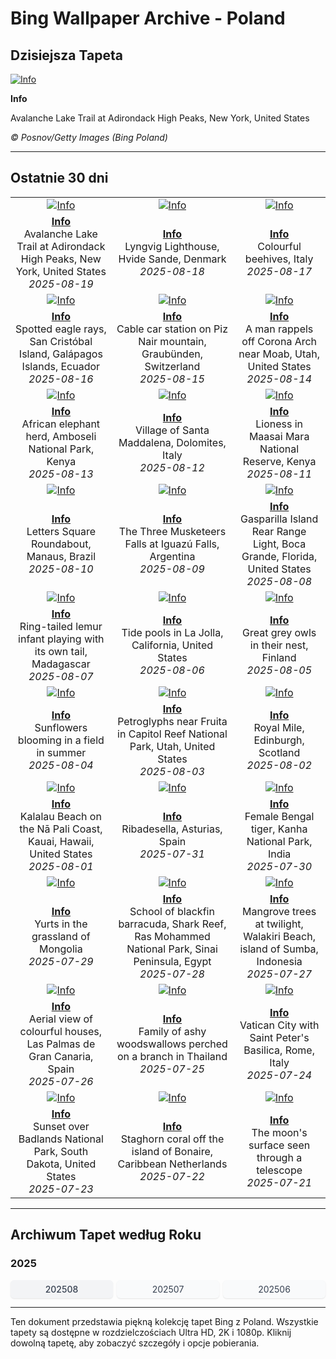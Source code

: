 # Bing Wallpaper Archive - Poland

## Dzisiejsza Tapeta

[![Info](https://www.bing.com/th?id=OHR.AvalancheLake_ROW5439773268_UHD.jpg&pid=hp&w=2560)](https://bing.codexun.com/pl/detail/20250819)

**Info**

Avalanche Lake Trail at Adirondack High Peaks, New York, United States

*© Posnov/Getty Images (Bing Poland)*

---

## Ostatnie 30 dni

| | | |
|:---:|:---:|:---:|
| [![Info](https://www.bing.com/th?id=OHR.AvalancheLake_ROW5439773268_UHD.jpg&pid=hp&w=2560)](https://bing.codexun.com/pl/detail/20250819) | [![Info](https://www.bing.com/th?id=OHR.LyngvigLighthouse_ROW5324860565_UHD.jpg&pid=hp&w=2560)](https://bing.codexun.com/pl/detail/20250818) | [![Info](https://www.bing.com/th?id=OHR.ColorfulBeehives_ROW5187644040_UHD.jpg&pid=hp&w=2560)](https://bing.codexun.com/pl/detail/20250817) | 
| **[Info](https://bing.codexun.com/pl/detail/20250819)**<br>Avalanche Lake Trail at Adirondack High Peaks, New York, United States<br>*2025-08-19* | **[Info](https://bing.codexun.com/pl/detail/20250818)**<br>Lyngvig Lighthouse, Hvide Sande, Denmark<br>*2025-08-18* | **[Info](https://bing.codexun.com/pl/detail/20250817)**<br>Colourful beehives, Italy<br>*2025-08-17* | 
| [![Info](https://www.bing.com/th?id=OHR.SpottedEagleRay_ROW5085410852_UHD.jpg&pid=hp&w=2560)](https://bing.codexun.com/pl/detail/20250816) | [![Info](https://www.bing.com/th?id=OHR.PizNairPeak_ROW4951213904_UHD.jpg&pid=hp&w=2560)](https://bing.codexun.com/pl/detail/20250815) | [![Info](https://www.bing.com/th?id=OHR.CoronaArch_ROW4754489590_UHD.jpg&pid=hp&w=2560)](https://bing.codexun.com/pl/detail/20250814) | 
| **[Info](https://bing.codexun.com/pl/detail/20250816)**<br>Spotted eagle rays, San Cristóbal Island, Galápagos Islands, Ecuador<br>*2025-08-16* | **[Info](https://bing.codexun.com/pl/detail/20250815)**<br>Cable car station on Piz Nair mountain, Graubünden, Switzerland<br>*2025-08-15* | **[Info](https://bing.codexun.com/pl/detail/20250814)**<br>A man rappels off Corona Arch near Moab, Utah, United States<br>*2025-08-14* | 
| [![Info](https://www.bing.com/th?id=OHR.KenyaElephants_ROW4632844635_UHD.jpg&pid=hp&w=2560)](https://bing.codexun.com/pl/detail/20250813) | [![Info](https://www.bing.com/th?id=OHR.SantaMaddalena_ROW4509037757_UHD.jpg&pid=hp&w=2560)](https://bing.codexun.com/pl/detail/20250812) | [![Info](https://www.bing.com/th?id=OHR.LionessKenya_ROW4235545619_UHD.jpg&pid=hp&w=2560)](https://bing.codexun.com/pl/detail/20250811) | 
| **[Info](https://bing.codexun.com/pl/detail/20250813)**<br>African elephant herd, Amboseli National Park, Kenya<br>*2025-08-13* | **[Info](https://bing.codexun.com/pl/detail/20250812)**<br>Village of Santa Maddalena, Dolomites, Italy<br>*2025-08-12* | **[Info](https://bing.codexun.com/pl/detail/20250811)**<br>Lioness in Maasai Mara National Reserve, Kenya<br>*2025-08-11* | 
| [![Info](https://www.bing.com/th?id=OHR.RotatoriaLetras_ROW3601160329_UHD.jpg&pid=hp&w=2560)](https://bing.codexun.com/pl/detail/20250810) | [![Info](https://www.bing.com/th?id=OHR.IguazuArgentina_ROW3437451352_UHD.jpg&pid=hp&w=2560)](https://bing.codexun.com/pl/detail/20250809) | [![Info](https://www.bing.com/th?id=OHR.GasparillaLight_ROW6062509878_UHD.jpg&pid=hp&w=2560)](https://bing.codexun.com/pl/detail/20250808) | 
| **[Info](https://bing.codexun.com/pl/detail/20250810)**<br>Letters Square Roundabout, Manaus, Brazil<br>*2025-08-10* | **[Info](https://bing.codexun.com/pl/detail/20250809)**<br>The Three Musketeers Falls at Iguazú Falls, Argentina<br>*2025-08-09* | **[Info](https://bing.codexun.com/pl/detail/20250808)**<br>Gasparilla Island Rear Range Light, Boca Grande, Florida, United States<br>*2025-08-08* | 
| [![Info](https://www.bing.com/th?id=OHR.BabyLemur_ROW5956965002_UHD.jpg&pid=hp&w=2560)](https://bing.codexun.com/pl/detail/20250807) | [![Info](https://www.bing.com/th?id=OHR.CaliforniaTidepool_ROW5850471362_UHD.jpg&pid=hp&w=2560)](https://bing.codexun.com/pl/detail/20250806) | [![Info](https://www.bing.com/th?id=OHR.LaplandOwl_ROW5757623428_UHD.jpg&pid=hp&w=2560)](https://bing.codexun.com/pl/detail/20250805) | 
| **[Info](https://bing.codexun.com/pl/detail/20250807)**<br>Ring-tailed lemur infant playing with its own tail, Madagascar<br>*2025-08-07* | **[Info](https://bing.codexun.com/pl/detail/20250806)**<br>Tide pools in La Jolla, California, United States<br>*2025-08-06* | **[Info](https://bing.codexun.com/pl/detail/20250805)**<br>Great grey owls in their nest, Finland<br>*2025-08-05* | 
| [![Info](https://www.bing.com/th?id=OHR.HappySunflower_ROW5658655277_UHD.jpg&pid=hp&w=2560)](https://bing.codexun.com/pl/detail/20250804) | [![Info](https://www.bing.com/th?id=OHR.FruitaPetroglyphs_ROW5543812447_UHD.jpg&pid=hp&w=2560)](https://bing.codexun.com/pl/detail/20250803) | [![Info](https://www.bing.com/th?id=OHR.EdinburghFringe_ROW5428357489_UHD.jpg&pid=hp&w=2560)](https://bing.codexun.com/pl/detail/20250802) | 
| **[Info](https://bing.codexun.com/pl/detail/20250804)**<br>Sunflowers blooming in a field in summer<br>*2025-08-04* | **[Info](https://bing.codexun.com/pl/detail/20250803)**<br>Petroglyphs near Fruita in Capitol Reef National Park, Utah, United States<br>*2025-08-03* | **[Info](https://bing.codexun.com/pl/detail/20250802)**<br>Royal Mile, Edinburgh, Scotland<br>*2025-08-02* | 
| [![Info](https://www.bing.com/th?id=OHR.NaPaliKauai_ROW5276434924_UHD.jpg&pid=hp&w=2560)](https://bing.codexun.com/pl/detail/20250801) | [![Info](https://www.bing.com/th?id=OHR.RibadesellaSummer_ROW5171975400_UHD.jpg&pid=hp&w=2560)](https://bing.codexun.com/pl/detail/20250731) | [![Info](https://www.bing.com/th?id=OHR.TigerDay_ROW4927777950_UHD.jpg&pid=hp&w=2560)](https://bing.codexun.com/pl/detail/20250730) | 
| **[Info](https://bing.codexun.com/pl/detail/20250801)**<br>Kalalau Beach on the Nā Pali Coast, Kauai, Hawaii, United States<br>*2025-08-01* | **[Info](https://bing.codexun.com/pl/detail/20250731)**<br>Ribadesella, Asturias, Spain<br>*2025-07-31* | **[Info](https://bing.codexun.com/pl/detail/20250730)**<br>Female Bengal tiger, Kanha National Park, India<br>*2025-07-30* | 
| [![Info](https://www.bing.com/th?id=OHR.MongoliaYurts_ROW4824239487_UHD.jpg&pid=hp&w=2560)](https://bing.codexun.com/pl/detail/20250729) | [![Info](https://www.bing.com/th?id=OHR.BlackfinBarracuda_ROW4721072499_UHD.jpg&pid=hp&w=2560)](https://bing.codexun.com/pl/detail/20250728) | [![Info](https://www.bing.com/th?id=OHR.MangroveTwilight_ROW4626130443_UHD.jpg&pid=hp&w=2560)](https://bing.codexun.com/pl/detail/20250727) | 
| **[Info](https://bing.codexun.com/pl/detail/20250729)**<br>Yurts in the grassland of Mongolia<br>*2025-07-29* | **[Info](https://bing.codexun.com/pl/detail/20250728)**<br>School of blackfin barracuda, Shark Reef, Ras Mohammed National Park, Sinai Peninsula, Egypt<br>*2025-07-28* | **[Info](https://bing.codexun.com/pl/detail/20250727)**<br>Mangrove trees at twilight, Walakiri Beach, island of Sumba, Indonesia<br>*2025-07-27* | 
| [![Info](https://www.bing.com/th?id=OHR.LasPalmas_ROW4505111661_UHD.jpg&pid=hp&w=2560)](https://bing.codexun.com/pl/detail/20250726) | [![Info](https://www.bing.com/th?id=OHR.AshyWoodswallow_ROW0000420936_UHD.jpg&pid=hp&w=2560)](https://bing.codexun.com/pl/detail/20250725) | [![Info](https://www.bing.com/th?id=OHR.VaticanCity_ROW9915711454_UHD.jpg&pid=hp&w=2560)](https://bing.codexun.com/pl/detail/20250724) | 
| **[Info](https://bing.codexun.com/pl/detail/20250726)**<br>Aerial view of colourful houses, Las Palmas de Gran Canaria, Spain<br>*2025-07-26* | **[Info](https://bing.codexun.com/pl/detail/20250725)**<br>Family of ashy woodswallows perched on a branch in Thailand<br>*2025-07-25* | **[Info](https://bing.codexun.com/pl/detail/20250724)**<br>Vatican City with Saint Peter's Basilica, Rome, Italy<br>*2025-07-24* | 
| [![Info](https://www.bing.com/th?id=OHR.BadlandsSunset_ROW9806016673_UHD.jpg&pid=hp&w=2560)](https://bing.codexun.com/pl/detail/20250723) | [![Info](https://www.bing.com/th?id=OHR.AcroporaReef_ROW9713296408_UHD.jpg&pid=hp&w=2560)](https://bing.codexun.com/pl/detail/20250722) | [![Info](https://www.bing.com/th?id=OHR.BigMoon_ROW9629931774_UHD.jpg&pid=hp&w=2560)](https://bing.codexun.com/pl/detail/20250721) | 
| **[Info](https://bing.codexun.com/pl/detail/20250723)**<br>Sunset over Badlands National Park, South Dakota, United States<br>*2025-07-23* | **[Info](https://bing.codexun.com/pl/detail/20250722)**<br>Staghorn coral off the island of Bonaire, Caribbean Netherlands<br>*2025-07-22* | **[Info](https://bing.codexun.com/pl/detail/20250721)**<br>The moon's surface seen through a telescope<br>*2025-07-21* | 


---

## Archiwum Tapet według Roku

### 2025
<div style="display: grid; grid-template-columns: repeat(auto-fit, minmax(80px, 1fr)); gap: 6px; margin: 12px 0;">
<a href="https://bing.codexun.com/pl/archive/202508" style="padding: 6px 12px; font-size: 14px; border-radius: 6px; box-shadow: 0 1px 2px rgba(0,0,0,0.1); background-color: #f3f4f6; color: #374151; text-decoration: none; text-align: center; transition: background-color 0.2s ease; font-weight: 500;">202508</a>
<a href="https://bing.codexun.com/pl/archive/202507" style="padding: 6px 12px; font-size: 14px; border-radius: 6px; box-shadow: 0 1px 2px rgba(0,0,0,0.1); background-color: #f9fafb; color: #374151; text-decoration: none; text-align: center; transition: background-color 0.2s ease;">202507</a>
<a href="https://bing.codexun.com/pl/archive/202506" style="padding: 6px 12px; font-size: 14px; border-radius: 6px; box-shadow: 0 1px 2px rgba(0,0,0,0.1); background-color: #f9fafb; color: #374151; text-decoration: none; text-align: center; transition: background-color 0.2s ease;">202506</a>
</div>



---

Ten dokument przedstawia piękną kolekcję tapet Bing z Poland. Wszystkie tapety są dostępne w rozdzielczościach Ultra HD, 2K i 1080p. Kliknij dowolną tapetę, aby zobaczyć szczegóły i opcje pobierania.
